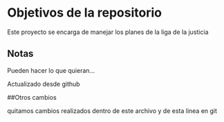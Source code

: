 # Objetivos de la repositorio

Este proyecto se encarga de manejar los planes de la liga de la justicia


## Notas
Pueden hacer lo que quieran...

Actualizado desde github

##Otros cambios

quitamos cambios realizados dentro de este archivo y de esta linea en git
